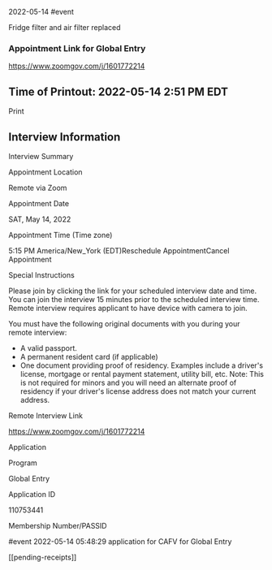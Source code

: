 2022-05-14
#event

Fridge filter and air filter replaced


### Appointment Link for Global Entry

https://www.zoomgov.com/j/1601772214
## **Time of Printout:** 2022-05-14 2:51 PM EDT

 Print

## Interview Information

Interview Summary

Appointment Location

Remote via Zoom

Appointment Date

SAT, May 14, 2022

Appointment Time (Time zone)

5:15 PM America/New_York (EDT)Reschedule AppointmentCancel Appointment

Special Instructions

Please join by clicking the link for your scheduled interview date and time. You can join the interview 15 minutes prior to the scheduled interview time. Remote interview requires applicant to have device with camera to join.   
  

You must have the following original documents with you during your remote interview:

-   A valid passport.
-   A permanent resident card (if applicable)
-   One document providing proof of residency. Examples include a driver's license, mortgage or rental payment statement, utility bill, etc. Note: This is not required for minors and you will need an alternate proof of residency if your driver's license address does not match your current address.

Remote Interview Link

https://www.zoomgov.com/j/1601772214

Application

Program

Global Entry

Application ID

110753441

Membership Number/PASSID

#event 
2022-05-14 05:48:29
application for CAFV for Global Entry

[[pending-receipts]] 